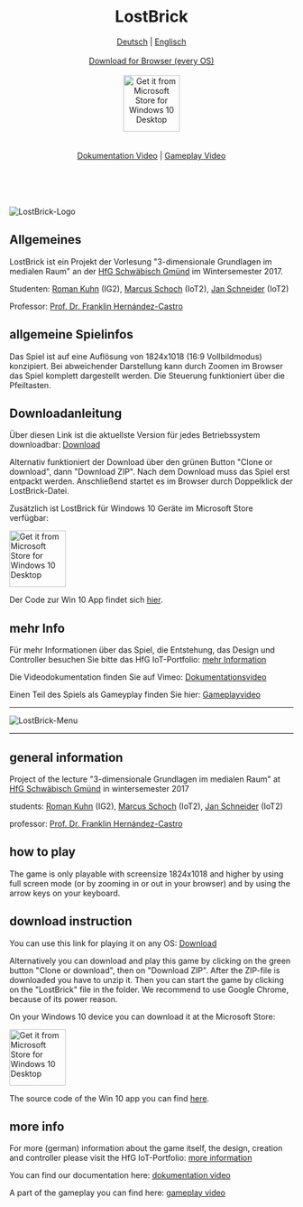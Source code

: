 <h1 align="center">LostBrick</h1>
<p align="center">
  <a href="#deutsch">Deutsch</a> | <a href="#english">Englisch</a><br><br>
  <a href="https://github.com/JanPSchneider/LostBrick/archive/master.zip">Download for Browser (every OS)</a><br><br>
  <a href="https://www.microsoft.com/store/apps/9PP0X5KTJXBC?ocid=badge"><img src="https://assets.windowsphone.com/85864462-9c82-451e-9355-a3d5f874397a/English_get-it-from-MS_InvariantCulture_Default.png" width=100 alt="Get it from Microsoft Store for Windows 10 Desktop" /></a><br><br><br>
  <a href="https://vimeo.com/243429103">Dokumentation Video</a> | <a href="https://vimeo.com/243506598">Gameplay Video</a><br><br><br><br><br>
</p>




![LostBrick-Logo](https://github.com/JanPSchneider/LostBrick/blob/master/mainimages/fulllogo.jpg)

<a name="deutsch"></a>

## Allgemeines

LostBrick ist ein Projekt der Vorlesung "3-dimensionale Grundlagen im medialen Raum" an der [HfG Schwäbisch Gmünd](http://www.hfg-gmuend.de) im Wintersemester 2017.

Studenten:
[Roman Kuhn](https://ig.hfg-gmuend.de/author/roman_kuhn) (IG2),
[Marcus Schoch](https://iot.hfg-gmuend.de/author/marcus_schoch) (IoT2),
[Jan Schneider](http://jan-patrick.de) (IoT2)

Professor: [Prof. Dr. Franklin Hernández-Castro](http://skizata.com)

## allgemeine Spielinfos

Das Spiel ist auf eine Auflösung von 1824x1018 (16:9 Vollbildmodus) konzipiert. Bei abweichender Darstellung kann durch Zoomen im Browser das Spiel komplett dargestellt werden. Die Steuerung funktioniert über die Pfeiltasten.

## Downloadanleitung

Über diesen Link ist die aktuellste Version für jedes Betriebssystem downloadbar:
[Download](https://github.com/JanPSchneider/LostBrick/archive/master.zip)

Alternativ funktioniert der Download über den grünen Button "Clone or download", dann "Download ZIP".
Nach dem Download muss das Spiel erst entpackt werden. Anschließend startet es im Browser durch Doppelklick der LostBrick-Datei.

Zusätzlich ist LostBrick für Windows 10 Geräte im Microsoft Store verfügbar:

<a href="https://www.microsoft.com/store/apps/9PP0X5KTJXBC?ocid=badge"><img src="https://assets.windowsphone.com/85864462-9c82-451e-9355-a3d5f874397a/English_get-it-from-MS_InvariantCulture_Default.png" width=100 alt="Get it from Microsoft Store for Windows 10 Desktop" /></a>

Der Code zur Win 10 App findet sich <a href="https://github.com/jan-patrick/LostBrick_UWP">hier</a>. 

## mehr Info

Für mehr Informationen über das Spiel, die Entstehung, das Design und Controller besuchen Sie bitte das HfG IoT-Portfolio: [mehr Information](https://iot.hfg-gmuend.de/Members/jan_schneider/meine-projekte/lostbrick)

Die Videodokumentation finden Sie auf Vimeo: [Dokumentationsvideo](https://vimeo.com/243429103)

Einen Teil des Spiels als Gameyplay finden Sie hier: [Gameplayvideo](https://vimeo.com/243506598)


---

![LostBrick-Menu](https://github.com/JanPSchneider/LostBrick/blob/master/mainimages/menu.jpg)

---

<a name="english"></a>

## general information 

Project of the lecture "3-dimensionale Grundlagen im medialen Raum" at [HfG Schwäbisch Gmünd](http://www.hfg-gmuend.de) in wintersemester 2017

students:
[Roman Kuhn](https://ig.hfg-gmuend.de/author/roman_kuhn) (IG2),
[Marcus Schoch](https://iot.hfg-gmuend.de/author/marcus_schoch) (IoT2),
[Jan Schneider](http://jan-patrick.de) (IoT2)

professor: [Prof. Dr. Franklin Hernández-Castro](http://skizata.com)

## how to play

The game is only playable with screensize 1824x1018 and higher by using full screen mode (or by zooming in or out in your browser) and by using the arrow keys on your keyboard.

## download instruction

You can use this link for playing it on any OS:
[Download](https://github.com/JanPSchneider/LostBrick/archive/master.zip)

Alternatively you can download and play this game by clicking on the green button "Clone or download", then on "Download ZIP". After the ZIP-file is downloaded you have to unzip it. Then you can start the game by clicking on the "LostBrick" file in the folder. We recommend to use Google Chrome, because of its power reason.

On your Windows 10 device you can download it at the Microsoft Store:

<a href="https://www.microsoft.com/store/apps/9PP0X5KTJXBC?ocid=badge"><img src="https://assets.windowsphone.com/85864462-9c82-451e-9355-a3d5f874397a/English_get-it-from-MS_InvariantCulture_Default.png" width=100 alt="Get it from Microsoft Store for Windows 10 Desktop" /></a>

The source code of the Win 10 app you can find <a href="https://github.com/jan-patrick/LostBrick_UWP">here</a>. 

## more info

For more (german) information about the game itself, the design, creation and controller please visit the HfG IoT-Portfolio: [more information](https://iot.hfg-gmuend.de/Members/jan_schneider/meine-projekte/lostbrick)

You can find our documentation here: [dokumentation video](https://vimeo.com/243429103)

A part of the gameplay you can find here: [gameplay video](https://vimeo.com/243506598)
